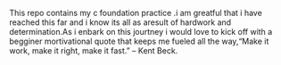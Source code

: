 This repo contains my c foundation practice .i am greatful that i have reached this far and i know its all as aresult of hardwork and determination.As i enbark on this jourtney i would love to kick off with a begginer mortivational quote that keeps me fueled all the way,“Make it work, make it right, make it fast.” – Kent Beck.
